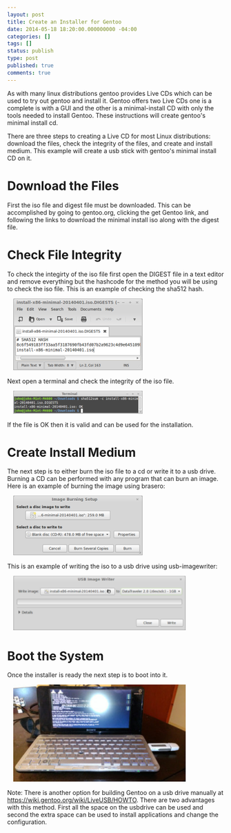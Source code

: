 ```yaml
---
layout: post
title: Create an Installer for Gentoo
date: 2014-05-18 18:20:00.000000000 -04:00
categories: []
tags: []
status: publish
type: post
published: true
comments: true
---
```

As with many linux distributions gentoo provides Live CDs which can be used to try out gentoo and install it. Gentoo offers two Live CDs one is a complete is with a GUI and the other is a minimal-install CD with only the tools needed to install Gentoo. These instructions will create gentoo's minimal install cd.

There are three steps to creating a Live CD for most Linux distributions: download the files, check the integrity of the files, and create and install medium. This example will create a usb stick with gentoo's minimal install CD on it.

# Download the Files
First the iso file and digest file must be downloaded. This can be accomplished by going to gentoo.org, clicking the get Gentoo link, and following the links to download the minimal install iso along with the digest file.

# Check File Integrity

To check the integirty of the iso file first open the DIGEST file in a text editor and remove everything but the hashcode for the method you will be using to check the iso file. This is an example of checking the sha512 hash.

<a href="/images/2-editdigestfile.png" style="margin-left:1em;margin-right:1em;"><img border="0" src="/images/2-editdigestfile.png" /></a>

Next open a terminal and check the integrity of the iso file.

<a href="/images/3-checkdigest.png?" style="margin-left:1em;margin-right:1em;"><img border="0" src="/images/3-checkdigest.png?w=300" /></a>

If the file is OK then it is valid and can be used for the installation.

# Create Install Medium

The next step is to either burn the iso file to a cd or write it to a usb drive. Burning a CD can be performed with any program that can burn an image. Here is an example of burning the image using brasero:

<a href="/images/4-burncd.png" style="margin-left:1em;margin-right:1em;"><img border="0" src="/images/4-burncd.png" /></a>

This is an example of writing the iso to a usb drive using usb-imagewriter:

<a href="/images/6writeimageusb.png" style="margin-left:1em;margin-right:1em;"><img border="0" src="/images/6writeimageusb.png" height="126" width="400" /></a>

# Boot the System

Once the installer is ready the next step is to boot into it.

<a href="/images/2014-04-0619-28-30.jpg" style="margin-left:1em;margin-right:1em;"><img border="0" src="/images/2014-04-0619-28-30.jpg" height="225" width="400" /></a>

Note: There is another option for building Gentoo on a usb drive manually at <u><a href="https://wiki.gentoo.org/wiki/LiveUSB/HOWTO">https://wiki.gentoo.org/wiki/LiveUSB/HOWTO</a></u>. There are two advantages with this method. First all the space on the usbdrive can be used and second the extra space can be used to install applications and change the configuration.
